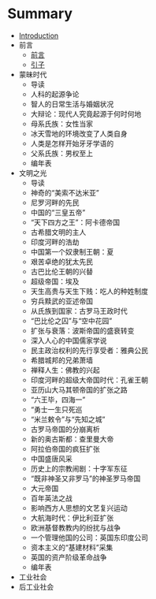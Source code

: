 # Summary

* [Introduction](README.md)
* 前言
   * [前言](chapter1/qian_yan.md)
   * [引子](chapter1/yin_zi.md)
* 蒙昧时代
   * 导读
   * 人科的起源争论
   * 智人的日常生活与婚姻状况
   * 大辩论：现代人究竟起源于何时何地
   * 母系氏族：女性当家
   * 冰天雪地的环境改变了人类自身
   * 人类是怎样开始牙牙学语的
   * 父系氏族：男权至上
   * 编年表
* 文明之光
   * 导读
   * 神奇的“美索不达米亚”
   * 尼罗河畔的先民
   * 中国的“三皇五帝”
   * “天下四方之王”：阿卡德帝国
   * 古希腊文明的主人
   * 印度河畔的浩劫
   * 中国第一个奴隶制王朝：夏
   * 艰苦卓绝的犹太先民
   * 古巴比伦王朝的兴替
   * 超级帝国：埃及
   * 天生高贵与天生下贱：吃人的种姓制度
   * 穷兵黩武的亚述帝国
   * 从氏族到国家：古罗马王政时代
   * “巴比伦之囚”与“空中花园”
   * 扩张与衰落：波斯帝国的盛衰转变
   * 深入人心的中国儒家学说
   * 民主政治权利的先行享受者：雅典公民
   * 希腊城邦的兄弟萧墙
   * 禅释人生：佛教的兴起
   * 印度河畔的超级大帝国时代：孔雀王朝
   * 亚历山大马其顿帝国的扩张之路
   * “六王毕，四海一”
   * “勇士一生只死巡
   * “米兰敕令”与“先知之城”
   * 古罗马帝国的分崩离析
   * 新的奥古斯都：查里曼大帝
   * 阿拉伯帝国的疯狂扩张
   * 中国盛唐风采
   * 历史上的宗教闹剧：十字军东征
   * “既非神圣又非罗马”的神圣罗马帝国
   * 大元帝国
   * 百年英法之战
   * 影响西方人思想的文艺复兴运动
   * 大航海时代：伊比利亚扩张
   * 欧洲基督教教内的纷扰与战争
   * 一个管理他国的公司：英国东印度公司
   * 资本主义的“基建材料”采集
   * 英国的资产阶级革命战争
   * 编年表
* 工业社会
* 后工业社会

